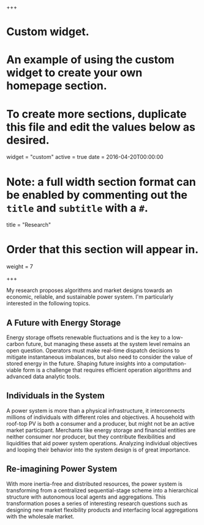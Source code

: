 +++
# Custom widget.
# An example of using the custom widget to create your own homepage section.
# To create more sections, duplicate this file and edit the values below as desired.
widget = "custom"
active = true
date = 2016-04-20T00:00:00

# Note: a full width section format can be enabled by commenting out the `title` and `subtitle` with a `#`.
title = "Research"


# Order that this section will appear in.
weight = 7

+++

My research proposes algorithms and market designs 
towards an economic, reliable, and sustainable power system. 
I'm particularly interested in the following topics.

## A Future with Energy Storage

Energy storage offsets renewable fluctuations and is the key to a low-carbon future,
but managing these assets at the system level remains an open question. 
Operators must make real-time dispatch decisions to mitigate instantaneous imbalances,
but also need to consider the value of stored energy in the future. 
Shaping future insights into a computation-viable 
form is a challenge that requires efficient operation algorithms and advanced data analytic tools.


## Individuals in the System

A power system is more than a physical infrastructure, it interconnects millions of individuals 
with different roles and objectives. 
A household with roof-top PV is both a consumer and a producer, 
but might not be an active market participant.
Merchants like energy storage and financial entities are neither consumer nor producer, 
but they contribute flexibilities and liquidities that aid power system operations. 
Analyzing individual objectives and 
looping their behavior into the system design is of great importance. 

## Re-imagining Power System

With more inertia-free and distributed resources, the power system is transforming from 
a centralized sequential-stage scheme into a hierarchical structure 
with autonomous local agents and aggregations. This transformation poses a series of interesting
research questions such as designing new market flexibility products and interfacing local aggregations
with the wholesale market.
